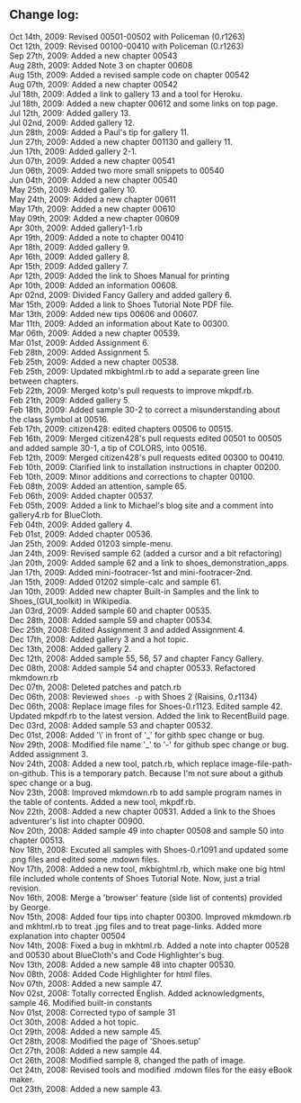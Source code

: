 Change log:
-----------
Oct 14th, 2009: Revised 00501-00502 with Policeman (0.r1263)   
Oct 12th, 2009: Revised 00100-00410 with Policeman (0.r1263)   
Sep 27th, 2009: Added a new chapter 00543   
Aug 28th, 2009: Added Note 3 on chapter 00608   
Aug 15th, 2009: Added a revised sample code on chapter 00542   
Aug 07th, 2009: Added a new chapter 00542   
Jul 18th, 2009: Added a link to gallery 13 and a tool for Heroku.   
Jul 18th, 2009: Added a new chapter 00612 and some links on top page.   
Jul 12th, 2009: Added gallery 13.   
Jul 02nd, 2009: Added gallery 12.   
Jun 28th, 2009: Added a Paul's tip for gallery 11.   
Jun 27th, 2009: Added a new chapter 001130 and gallery 11.   
Jun 17th, 2009: Added gallery 2-1.   
Jun 07th, 2009: Added a new chapter 00541   
Jun 06th, 2009: Added two more small snippets to 00540   
Jun 04th, 2009: Added a new chapter 00540   
May 25th, 2009: Added gallery 10.   
May 24th, 2009: Added a new chapter 00611   
May 17th, 2009: Added a new chapter 00610   
May 09th, 2009: Added a new chapter 00609   
Apr 30th, 2009: Added gallery1-1.rb   
Apr 19th, 2009: Added a note to chapter 00410   
Apr 18th, 2009: Added gallery 9.   
Apr 16th, 2009: Added gallery 8.   
Apr 15th, 2009: Added gallery 7.   
Apr 12th, 2009: Added the link to Shoes Manual for printing    
Apr 10th, 2009: Added an information 00608.    
Apr 02nd, 2009: Divided Fancy Gallery and added gallery 6.    
Mar 15th, 2009: Added a link to Shoes Tutorial Note PDF file.    
Mar 13th, 2009: Added new tips 00606 and 00607.    
Mar 11th, 2009: Added an information about Kate to 00300.    
Mar 06th, 2009: Added a new chapter 00539.    
Mar 01st, 2009: Added Assignment 6.    
Feb 28th, 2009: Added Assignment 5.    
Feb 25th, 2009: Added a new chapter 00538.    
Feb 25th, 2009: Updated mkbightml.rb to add a separate green line between chapters.   
Feb 22th, 2009: Merged kotp's pull requests to improve mkpdf.rb.    
Feb 21th, 2009: Added gallery 5.    
Feb 18th, 2009: Added sample 30-2 to correct a misunderstanding about the class Symbol at 00516.    
Feb 17th, 2009: citizen428: edited chapters 00506 to 00515.    
Feb 16th, 2009: Merged citizen428's pull requests edited 00501 to 00505 and added sample 30-1, a tip of COLORS, into 00516.    
Feb 12th, 2009: Merged citizen428's pull requests edited 00300 to 00410.    
Feb 10th, 2009: Clarified link to installation instructions in chapter 00200.    
Feb 10th, 2009: Minor additions and corrections to chapter 00100.    
Feb 08th, 2009: Added an attention, sample 65.    
Feb 06th, 2009: Added chapter 00537.    
Feb 05th, 2009: Added a link to Michael's blog site and a comment into gallery4.rb for BlueCloth.    
Feb 04th, 2009: Added gallery 4.    
Feb 01st, 2009: Added chapter 00536.    
Jan 25th, 2009: Added 01203 simple-menu.    
Jan 24th, 2009: Revised sample 62 (added a cursor and a bit refactoring)    
Jan 20th, 2009: Added sample 62 and a link to shoes\_demonstration\_apps.    
Jan 17th, 2009: Added mini-footracer-1st and mini-footracer-2nd.    
Jan 15th, 2009: Added 01202 simple-calc and sample 61.    
Jan 10th, 2009: Added new chapter Built-in Samples and the link to Shoes\_(GUI\_toolkit) in Wikipedia.   
Jan 03rd, 2009: Added sample 60 and chapter 00535.    
Dec 28th, 2008: Added sample 59 and chapter 00534.    
Dec 25th, 2008: Edited Assignment 3 and added Assignment 4.    
Dec 17th, 2008: Added gallery 3 and a hot topic.    
Dec 13th, 2008: Added gallery 2.    
Dec 12th, 2008: Added sample 55, 56, 57 and chapter Fancy Gallery.    
Dec 08th, 2008: Added sample 54 and chapter 00533. Refactored mkmdown.rb   
Dec 07th, 2008: Deleted patches and patch.rb    
Dec 06th, 2008: Reviewed `shoes -p` with Shoes 2 (Raisins, 0.r1134)    
Dec 06th, 2008: Replace image files for Shoes-0.r1123. Edited sample 42. Updated mkpdf.rb to the latest version. Added the link to RecentBuild page.   
Dec 03rd, 2008: Added sample 53 and chapter 00532.    
Dec 01st, 2008: Added '\\' in front of '\_' for githb spec change or bug.    
Nov 29th, 2008: Modified file name '\_' to '-' for github spec change or bug. Added assignment 3.    
Nov 24th, 2008: Added a new tool, patch.rb, which replace image-file-path-on-github. This is a temporary patch. Because I'm not sure about a github spec change or a bug.   
Nov 23th, 2008: Improved mkmdown.rb to add sample program names in the table of contents. Added a new tool, mkpdf.rb.    
Nov 22th, 2008: Added a new chapter 00531. Added a link to the Shoes adventurer's list into chapter 00900.   
Nov 20th, 2008: Added sample 49 into chapter 00508 and sample 50 into chapter 00513.    
Nov 18th, 2008: Excuted all samples with Shoes-0.r1091 and updated some .png files and edited some .mdown files.    
Nov 17th, 2008: Added a new tool, mkbightml.rb, which make one big html file included whole contents of Shoes Tutorial Note. Now, just a trial revision.    
Nov 16th, 2008: Merge a 'browser' feature (side list of contents) provided by George.    
Nov 15th, 2008: Added four tips into chapter 00300. Improved mkmdown.rb and mkhtml.rb to treat .jpg files and to treat page-links. Added more explanation into chapter 00504    
Nov 14th, 2008: Fixed a bug in mkhtml.rb. Added a note into chapter 00528 and 00530 about BlueCloth's and Code Highlighter's bug.    
Nov 13th, 2008: Added a new sample 48 into chapter 00530.    
Nov 08th, 2008: Added Code Highlighter for html files.    
Nov 07th, 2008: Added a new sample 47.    
Nov 02st, 2008: Totally corrected English. Added acknowledgments, sample 46. Modified built-in constants    
Nov 01st, 2008: Corrected typo of sample 31    
Oct 30th, 2008: Added a hot topic.    
Oct 29th, 2008: Added a new sample 45.    
Oct 28th, 2008: Modified the page of 'Shoes.setup'    
Oct 27th, 2008: Added a new sample 44.    
Oct 26th, 2008: Modified sample 8, changed the path of image.    
Oct 24th, 2008: Revised tools and modified .mdown files for the easy eBook maker.    
Oct 23th, 2008: Added a new sample 43.    
